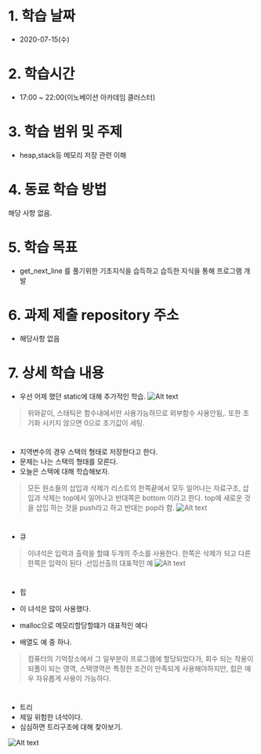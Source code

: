 # 1. 학습 날짜

* 2020-07-15(수)

# 2. 학습시간

* 17:00 ~ 22:00(이노베이션 아카데임 클러스터)

# 3. 학습 범위 및 주제

* heap,stack등 메모리 저장 관련 이해

# 4. 동료 학습 방법

해당 사항 없음.

# 5. 학습 목표

* get_next_line 를 풀기위한 기초지식을 습득하고 습득한 지식을 통해 프로그램 개발

# 6. 과제 제출 repository 주소

* 해당사항 없음 

# 7. 상세 학습 내용

* 우선 어제 했던 static에 대해 추가적인 학습. 
![Alt text](https://dojang.io/pluginfile.php/754/mod_page/content/29/unit79-1.png)
> 위와같이, 스태틱은 함수내에서만 사용가능하므로 외부함수 사용안됨,. 
> 또한 초기화 시키지 않으면 0으로 초기값이 세팅. 

#
#
* 지역변수의 경우 스택의 형태로 저장한다고 한다. 
* 문제는 나는 스택의 형태를 모른다. 
* 오늘은 스택에 대해 학습해보자. 

> 모든 원소들의 삽입과 삭제가 리스트의 한쪽끝에서 모두 일어나는 자료구조, 삽입과 삭제는 top에서 일어나고 반대쪽은 bottom 이라고  한다. top에 새로운 것을 삽입 하는 것을 push라고 하고 반대는 pop라 함. 
![Alt text](https://img1.daumcdn.net/thumb/R1280x0/?scode=mtistory2&fname=http%3A%2F%2Fcfile8.uf.tistory.com%2Fimage%2F235C6A38560EBBCE069C68)

#
#
* 큐

> 이녀석은 입력과 출력을 할떄 두개의 주소를 사용한다. 한쪽은 삭제가 되고 다른 한쪽은 입력이 된다 .선입선출의 대표적인 예
![Alt text](https://img1.daumcdn.net/thumb/R1280x0/?scode=mtistory2&fname=http%3A%2F%2Fcfile27.uf.tistory.com%2Fimage%2F21657C49560EBCF0268C5E)

#
#
* 힙
  
* 이 녀석은 많이 사용했다. 
* malloc으로 메모리할당할떄가 대표적인 예다
* 배열도 예 중 하나.
  
>컴퓨터의 기억장소에서 그 일부분이 프로그램에 할당되었다가, 회수 되는 작용이 되풀이 되는 영역, 스택영역은 특정한 조건이 만족되게 사용해야하지만, 힙은 매우 자유롭게 사용이 가능하다. 

#
#

* 트리
* 제일 위험한 녀석이다. 
* 심심하면 트리구조에 대해 찾아보기. 
  
![Alt text](https://img1.daumcdn.net/thumb/R1280x0/?scode=mtistory2&fname=http%3A%2F%2Fcfile10.uf.tistory.com%2Fimage%2F273AE54D560EBE4E19381F)
